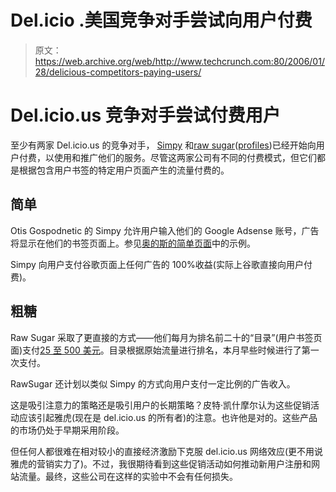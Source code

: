 # Del.icio .美国竞争对手尝试向用户付费

> 原文：<https://web.archive.org/web/http://www.techcrunch.com:80/2006/01/28/delicious-competitors-paying-users/>

# Del.icio.us 竞争对手尝试付费用户

至少有两家 Del.icio.us 的竞争对手， [Simpy](https://web.archive.org/web/20220820004255/http://www.simpy.com/) 和[raw sugar](https://web.archive.org/web/20220820004255/http://www.rawsugar.com/)([profiles](https://web.archive.org/web/20220820004255/http://www.beta.techcrunch.com/company-index/))已经开始向用户付费，以使用和推广他们的服务。尽管这两家公司有不同的付费模式，但它们都是根据包含用户书签的特定用户页面产生的流量付费的。

## 简单

Otis Gospodnetic 的 Simpy 允许用户输入他们的 Google Adsense 账号，广告将显示在他们的书签页面上。参见[奥的斯的简单页面](https://web.archive.org/web/20220820004255/http://www.simpy.com/user/otis)中的示例。

Simpy 向用户支付谷歌页面上任何广告的 100%收益(实际上谷歌直接向用户付费)。

## 粗糖

 [](https://web.archive.org/web/20220820004255/http://www.rawsugar.com/) Raw Sugar 采取了更直接的方式——他们每月为排名前二十的“目录”(用户书签页面)支付[25 至 500 美元](https://web.archive.org/web/20220820004255/http://www.rawsugar.com/pages/rewardRegister.faces)。目录根据原始流量进行排名，本月早些时候进行了第一次支付。

RawSugar 还计划以类似 Simpy 的方式向用户支付一定比例的广告收入。

这是吸引注意力的策略还是吸引用户的长期策略？皮特·凯什摩尔认为这些促销活动应该引起雅虎(现在是 del.icio.us 的所有者)的注意。也许他是对的。这些产品的市场仍处于早期采用阶段。

但任何人都很难在相对较小的直接经济激励下克服 del.icio.us 网络效应(更不用说雅虎的营销实力了)。不过，我很期待看到这些促销活动如何推动新用户注册和网站流量。最终，这些公司在这样的实验中不会有任何损失。